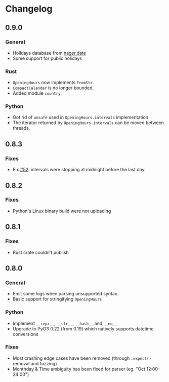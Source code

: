 # Changelog

## 0.9.0

### General

- Holidays database from [nager.date](https://date.nager.at/)
- Some support for public holidays

### Rust

- `OpeningHours` now implements `FromStr`.
- `CompactCalendar` is no longer bounded.
- Added module `country`.

### Python

- Got rid of `unsafe` used in `OpeningHours.intervals` implementation.
- The iterator returned by `OpeningHours.intervals` can be moved between
  threads.


## 0.8.3

### Fixes

- Fix [#52](https://github.com/remi-dupre/opening-hours-rs/pull/52): intervals
  were stopping at midnight before the last day.


## 0.8.2

### Fixes

- Python's Linux binary build were not uploading


## 0.8.1

### Fixes

- Rust crate couldn't publish


## 0.8.0

### General

- Emit some logs when parsing unsupported syntax.
- Basic support for stringifying `OpeningHours`

### Python

- Implement `__repr__`, `__str__`, `__hash__` and `__eq__`
- Upgrade to PyO3 0.22 (from 0.19) which natively supports datetime conversions

### Fixes

- Most crashing edge cases have been removed (through `.expect()` removal and fuzzing)
- Monthday & Time ambiguity has been fixed for parser (eg. "Oct 12:00-24:00")
